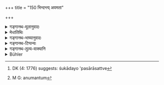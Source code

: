 +++
title = "150 भिन्दन्त्य् अवमता"

+++

<details><summary>गङ्गानथ-मूलानुवादः</summary>

Persons who have been disgraced, animals, and particularly women betray secret plans; hence he shall be careful with regard to them.—(150)
</details>

<details><summary>मेधातिथिः</summary>

मानाद् अपेता **अवमताः** । क्षुद्रादयो ऽपमानासत्वे[^१६८] कदाचित् किंचिच् छृणुयुः, कदाचिद् वाक्षराण्य् उच्चारयितुं शक्नुयुः, ततो मन्त्रभेदः स्यात् । शक्नुवन्ति निपुणाः किंचिद् आगमेष्व् अनुमातुम्[^१६९] ॥ ७.१५० ॥


[^१६९]:
     M G: anumantum


[^१६८]:
     DK (4: 1776) suggests: śukādayo 'pasārāsattve
</details>

<details><summary>गङ्गानथ-भाष्यानुवादः</summary>

‘*Disgraced*’,—fallen from honour. Such despicable persons, as also other paltry men, even when not disgraced, might hear something, and might be able to utter a few syllables; and this would lead to the disclosure of the secret; as, from the slightest hints, clever men are capable of drawing important inferences.—(150)
</details>

<details><summary>गङ्गानथ-टिप्पन्यः</summary>

This verse is quoted in *Vīramitrodaya* (Rājanīti, p. 309), which explains ‘*Ādṛta*’ as ‘suspicious.’
</details>

<details><summary>गङ्गानथ-तुल्य-वाक्यानि</summary>

*Agnipurāṇa*.—(See under 149.)
</details>

<details><summary>Bühler</summary>

150	(Such) despicable (persons), likewise animals, and particularly women betray secret council; for that reason he must be careful with respect to them.
</details>
